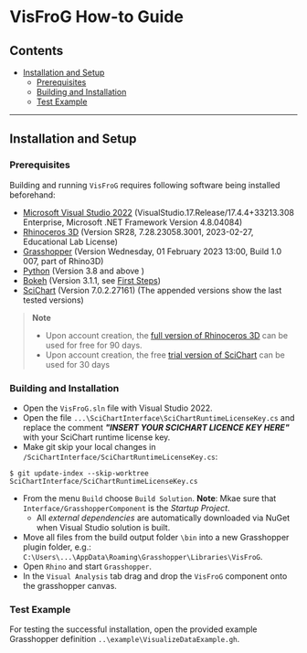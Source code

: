 
# VisFroG How-to Guide

<!-- TOC -->

## Contents

- [Installation and Setup](#installation-and-setup)
    - [Prerequisites](#prerequisites)
    - [Building and Installation](#building-and-installation)
    - [Test Example](#test-example)

<!-- /TOC -->
-----


<!-- ###################################################################### -->
## Installation and Setup


<!-- ###################################################################### -->
### Prerequisites

Building and running `VisFroG` requires following software being installed beforehand:
- [Microsoft Visual Studio 2022](https://visualstudio.microsoft.com/vs/) (VisualStudio.17.Release/17.4.4+33213.308 Enterprise, Microsoft .NET Framework Version 4.8.04084)
- [Rhinoceros 3D](https://www.rhino3d.com/) (Version SR28, 7.28.23058.3001, 2023-02-27, Educational Lab License)
- [Grasshopper](https://www.grasshopper3d.com/) (Version Wednesday, 01 February 2023 13:00, Build 1.0 007, part of Rhino3D)
- [Python](https://www.python.org/downloads/) (Version 3.8 and above )
- [Bokeh](https://bokeh.org/) (Version 3.1.1, see [First Steps](https://docs.bokeh.org/en/latest/docs/first_steps.html#first-steps))
- [SciChart](https://www.scichart.com/) (Version 7.0.2.27161)
(The appended versions show the last tested versions)

> **Note**
> - Upon account creation, the [full version of Rhinoceros 3D](https://www.rhino3d.com/download/rhino-for-windows/evaluation) can be used for free for 90 days.
> - Upon account creation, the free [trial version of SciChart](https://www.scichart.com/getting-started/scichart-wpf/) can be used for 30 days


<!-- ###################################################################### -->
### Building and Installation

- Open the `VisFroG.sln` file with Visual Studio 2022.
- Open the file  `...\SciChartInterface\SciChartRuntimeLicenseKey.cs` and replace the comment ***"INSERT YOUR SCICHART LICENCE KEY HERE"*** with your SciChart runtime license key.
- Make git skip your local changes in `/SciChartInterface/SciChartRuntimeLicenseKey.cs`:
```console
$ git update-index --skip-worktree SciChartInterface/SciChartRuntimeLicenseKey.cs
```
- From the menu `Build` choose `Build Solution`. **Note**: Mkae sure that `Interface/GrasshopperComponent` is the *Startup Project*.
  - All *external dependencies* are automatically downloaded via NuGet when Visual Studio solution is built.
- Move all files from the build output folder `\bin` into a new Grasshopper plugin folder, e.g.: `C:\Users\...\AppData\Roaming\Grasshopper\Libraries\VisFroG`.
- Open `Rhino` and start `Grasshopper`.
- In the `Visual Analysis` tab drag and drop the `VisFroG` component onto the grasshopper canvas.


<!-- ###################################################################### -->
### Test Example

For testing the successful installation, open the provided example Grasshopper definition `..\example\VisualizeDataExample.gh`.


<!-- ###################################################################### -->